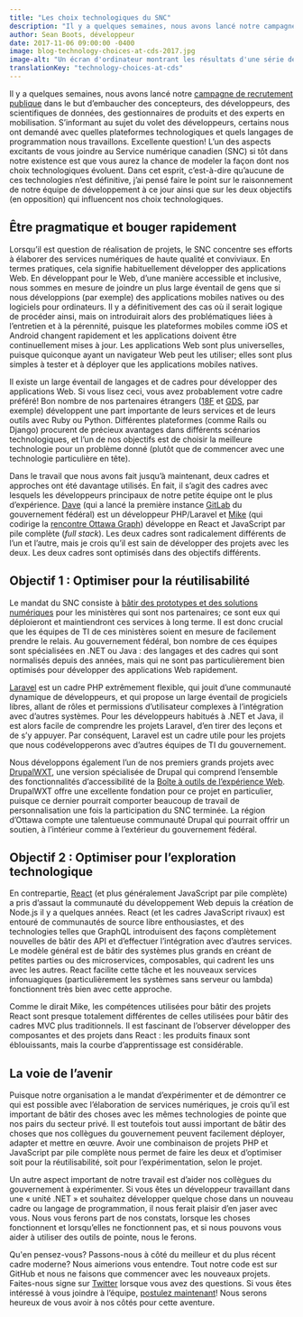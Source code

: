 ```yaml
---
title: "Les choix technologiques du SNC"
description: "Il y a quelques semaines, nous avons lancé notre campagne de recrutement publique dans le but d’embaucher des concepteurs, des développeurs, des scientifiques de données, des gestionnaires de produit et des experts en mobilisation. S’informant au sujet du volet des développeurs, certains nous ont demandé avec quelles plateformes technologiques et quels langages de programmation nous travaillons. Excellente question! L’un des aspects excitants de vous joindre au Service numérique canadien (SNC) si tôt dans notre existence est que vous aurez la chance de modeler la façon dont nos choix technologiques évoluent. Dans cet esprit, c’est-à-dire qu’aucune de ces technologies n’est définitive, j’ai pensé faire le point sur le raisonnement de notre équipe de développement à ce jour ainsi que sur les deux objectifs (en opposition) qui influencent nos choix technologiques."
author: Sean Boots, développeur
date: 2017-11-06 09:00:00 -0400
image: blog-technology-choices-at-cds-2017.jpg
image-alt: "Un écran d'ordinateur montrant les résultats d'une série de tests."
translationKey: "technology-choices-at-cds"
---
```

Il y a quelques semaines, nous avons lancé notre [campagne de recrutement publique](/travaillez-avec-nous/) dans le but d’embaucher des concepteurs, des développeurs, des scientifiques de données, des gestionnaires de produits et des experts en mobilisation. S’informant au sujet du volet des développeurs, certains nous ont demandé avec quelles plateformes technologiques et quels langages de programmation nous travaillons. Excellente question! L’un des aspects excitants de vous joindre au Service numérique canadien (SNC) si tôt dans notre existence est que vous aurez la chance de modeler la façon dont nos choix technologiques évoluent. Dans cet esprit, c’est-à-dire qu’aucune de ces technologies n’est définitive, j’ai pensé faire le point sur le raisonnement de notre équipe de développement à ce jour ainsi que sur les deux objectifs (en opposition) qui influencent nos choix technologiques.

## Être pragmatique et bouger rapidement

Lorsqu’il est question de réalisation de projets, le SNC concentre ses efforts à élaborer des services numériques de haute qualité et conviviaux. En termes pratiques, cela signifie habituellement développer des applications Web. En développant pour le Web, d’une manière accessible et inclusive, nous sommes en mesure de joindre un plus large éventail de gens que si nous développions (par exemple) des applications mobiles natives ou des logiciels pour ordinateurs. Il y a définitivement des cas où il serait logique de procéder ainsi, mais on introduirait alors des problématiques liées à l’entretien et à la pérennité, puisque les plateformes mobiles comme iOS et Android changent rapidement et les applications doivent être continuellement mises à jour. Les applications Web sont plus universelles, puisque quiconque ayant un navigateur Web peut les utiliser; elles sont plus simples à tester et à déployer que les applications mobiles natives.

Il existe un large éventail de langages et de cadres pour développer des applications Web. Si vous lisez ceci, vous avez probablement votre cadre préféré! Bon nombre de nos partenaires étrangers ([18F](https://18f.gsa.gov/) et [GDS](https://gds.blog.gov.uk/), par exemple) développent une part importante de leurs services et de leurs outils avec Ruby ou Python. Différentes plateformes (comme Rails ou Django) procurent de précieux avantages dans différents scénarios technologiques, et l’un de nos objectifs est de choisir la meilleure technologie pour un problème donné (plutôt que de commencer avec une technologie particulière en tête).

Dans le travail que nous avons fait jusqu’à maintenant, deux cadres et approches ont été davantage utilisés. En fait, il s’agit des cadres avec lesquels les développeurs principaux de notre petite équipe ont le plus d’expérience. [Dave](https://twitter.com/dsamojlenko) (qui a lancé la première instance [GitLab](https://about.gitlab.com/) du gouvernement fédéral) est un développeur PHP/Laravel et [Mike](https://twitter.com/dexterchief) (qui codirige la [rencontre Ottawa Graph](https://www.meetup.com/Ottawa-Graph/)) développe en React et JavaScript par pile complète (*full stack*). Les deux cadres sont radicalement différents de l’un et l’autre, mais je crois qu’il est sain de développer des projets avec les deux. Les deux cadres sont optimisés dans des objectifs différents.

## Objectif&nbsp;1&nbsp;: Optimiser pour la réutilisabilité

Le mandat du SNC consiste à [bâtir des prototypes et des solutions numériques](/ce-que-nous-faisons/) pour les ministères qui sont nos partenaires; ce sont eux qui déploieront et maintiendront ces services à long terme. Il est donc crucial que les équipes de TI de ces ministères soient en mesure de facilement prendre le relais. Au gouvernement fédéral, bon nombre de ces équipes sont spécialisées en .NET ou Java : des langages et des cadres qui sont normalisés depuis des années, mais qui ne sont pas particulièrement bien optimisés pour développer des applications Web rapidement.

[Laravel](https://laravel.com/) est un cadre PHP extrêmement flexible, qui jouit d’une communauté dynamique de développeurs, et qui propose un large éventail de progiciels libres, allant de rôles et permissions d’utilisateur complexes à l’intégration avec d’autres systèmes. Pour les développeurs habitués à .NET et Java, il est alors facile de comprendre les projets Laravel, d’en tirer des leçons et de s’y appuyer. Par conséquent, Laravel est un cadre utile pour les projets que nous codévelopperons avec d’autres équipes de TI du gouvernement.

Nous développons également l’un de nos premiers grands projets avec [DrupalWXT](https://github.com/drupalwxt/wxt), une version spécialisée de Drupal qui comprend l’ensemble des fonctionnalités d’accessibilité de la [Boîte à outils de l’expérience Web](http://wet-boew.github.io/wet-boew/index-fr.html). DrupalWXT offre une excellente fondation pour ce projet en particulier, puisque ce dernier pourrait comporter beaucoup de travail de personnalisation une fois la participation du SNC terminée. La région d’Ottawa compte une talentueuse communauté Drupal qui pourrait offrir un soutien, à l’intérieur comme à l’extérieur du gouvernement fédéral.

## Objectif&nbsp;2&nbsp;: Optimiser pour l’exploration technologique

En contrepartie, [React](https://reactjs.org/) (et plus généralement JavaScript par pile complète) a pris d’assaut la communauté du développement Web depuis la création de Node.js il y a quelques années. React (et les cadres JavaScript rivaux) est entouré de communautés de source libre enthousiastes, et des technologies telles que GraphQL introduisent des façons complètement nouvelles de bâtir des API et d’effectuer l’intégration avec d’autres services. Le modèle général est de bâtir des systèmes plus grands en créant de petites parties ou des microservices, composables, qui cadrent les uns avec les autres. React facilite cette tâche et les nouveaux services infonuagiques (particulièrement les systèmes sans serveur ou lambda) fonctionnent très bien avec cette approche.

Comme le dirait Mike, les compétences utilisées pour bâtir des projets React sont presque totalement différentes de celles utilisées pour bâtir des cadres MVC plus traditionnels. Il est fascinant de l’observer développer des composantes et des projets dans React : les produits finaux sont éblouissants, mais la courbe d’apprentissage est considérable.

## La voie de l’avenir

Puisque notre organisation a le mandat d’expérimenter et de démontrer ce qui est possible avec l’élaboration de services numériques, je crois qu’il est important de bâtir des choses avec les mêmes technologies de pointe que nos pairs du secteur privé. Il est toutefois tout aussi important de bâtir des choses que nos collègues du gouvernement peuvent facilement déployer, adapter et mettre en œuvre. Avoir une combinaison de projets PHP et JavaScript par pile complète nous permet de faire les deux et d’optimiser soit pour la réutilisabilité, soit pour l’expérimentation, selon le projet.

Un autre aspect important de notre travail est d’aider nos collègues du gouvernement à expérimenter. Si vous êtes un développeur travaillant dans une « unité .NET » et souhaitez développer quelque chose dans un nouveau cadre ou langage de programmation, il nous ferait plaisir d’en jaser avec vous. Nous vous ferons part de nos constats, lorsque les choses fonctionnent et lorsqu’elles ne fonctionnent pas, et si nous pouvons vous aider à utiliser des outils de pointe, nous le ferons.

Qu'en pensez-vous? Passons-nous à côté du meilleur et du plus récent cadre moderne? Nous aimerions vous entendre. Tout notre code est sur GitHub et nous ne faisons que commencer avec les nouveaux projets. Faites-nous signe sur [Twitter](https://twitter.com/SNC_GC) lorsque vous avez des questions. Si vous êtes intéressé à vous joindre à l’équipe, [postulez maintenant](/travaillez-avec-nous/)! Nous serons heureux de vous avoir à nos côtés pour cette aventure.
